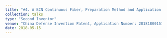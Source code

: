 ```yaml
---
title: "#4. A BCN Continuous Fiber, Preparation Method and Application "
collection: talks
type: "Second Inventor"
venue: "China Defense Invention Patent, Application Number: 201818001519.0 (Status: under substantive examination)"
date: 2018-05-15
---
```

